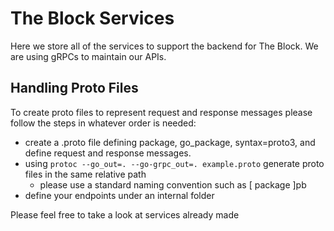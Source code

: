 # The Block Services
Here we store all of the services to support the backend for The Block. We are using gRPCs to maintain our APIs.

## Handling Proto Files
To create proto files to represent request and response messages please follow the steps in whatever order is needed:
- create a .proto file defining package, go_package, syntax=proto3, and define request and response messages.
- using `protoc --go_out=. --go-grpc_out=. example.proto` generate proto files in the same relative path
    - please use a standard naming convention such as [ package ]pb
- define your endpoints under an internal folder

Please feel free to take a look at services already made

